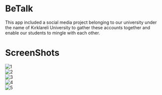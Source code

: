 # BeTalk

This app included a social media project belonging to our university under the name of Kırklareli University to gather 
these accounts together and enable our students to mingle with each other.

# ScreenShots

![1](https://user-images.githubusercontent.com/32849662/131809976-2aa8010f-765e-4471-94c2-6fdf743f761f.PNG)
<br>
![2](https://user-images.githubusercontent.com/32849662/131809979-2a818122-9647-450b-a8f5-ca8dc4c11d1f.PNG)
<br>
![3](https://user-images.githubusercontent.com/32849662/131809982-163c2e29-0113-4cd5-83af-28fdd104d507.PNG)
<br>
![4](https://user-images.githubusercontent.com/32849662/131809984-ebf0788d-95db-4fc4-85cb-0ed78f6402d7.PNG)
<br>
![5](https://user-images.githubusercontent.com/32849662/131809986-7b4d0857-8d42-41a0-9042-2fd34ef896e4.PNG)
<br>
